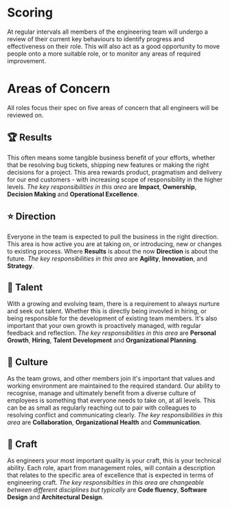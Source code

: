 # Scoring

At regular intervals all members of the engineering team will undergo a review of their current key behaviours to identify progress and effectiveness on their role. This will also act as a good opportunity to move people onto a more suitable role, or to monitor any areas of required improvement.

# Areas of Concern

All roles focus their spec on five areas of concern that all engineers will be reviewed on.

## :trophy: Results

This often means some tangible business benefit of your efforts, whether that be resolving bug tickets, shipping new features or making the right decisions for a project. This area rewards product, pragmatism and delivery for our end customers - with increasing scope of responsibility in the higher levels. *The key responsibilities in this area* are **Impact**, **Ownership**, **Decision Making** and **Operational Excellence**.

## :star: Direction

Everyone in the team is expected to pull the business in the right direction. This area is how active you are at taking on, or introducing, new or changes to existing process. Where **Results** is about the now **Direction** is about the future. *The key responsibilities in this area* are **Agility**, **Innovation**, and **Strategy**.

## :evergreen_tree: Talent

With a growing and evolving team, there is a requirement to always nurture and seek out talent. Whether this is directly being invovled in hiring, or being responsible for the development of existing team members. It's also important that your own growth is proactively managed, with regular feedback and reflection. *The key responsibilities in this area* are **Personal Growth**, **Hiring**, **Talent Development** and **Organizational Planning**.

## :rainbow: Culture

As the team grows, and other members join it's important that values and working environment are maintained to the required standard. Our ability to recognise, manage and ultimately benefit from a diverse culture of employees is something that everyone needs to take on, at all levels. This can be as small as regularly reaching out to pair with colleagues to resolving conflict and communicating clearly. *The key responsibilities in this area* are **Collaboration**, **Organizational Health** and **Communication**.

## :owl: Craft

As engineers your most important quality is your craft, this is your technical ability. Each role, apart from management roles, will contain a description that relates to the specific area of excellence that is expected in terms of engineering craft. *The key responsibilties in this area are changeable between different disciplines but typically* are **Code fluency**, **Software Design** and **Architectural Design**.